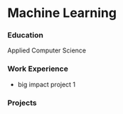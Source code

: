 # Machine Learning

### Education
Applied Computer Science

### Work Experience
- big impact project 1

### Projects
